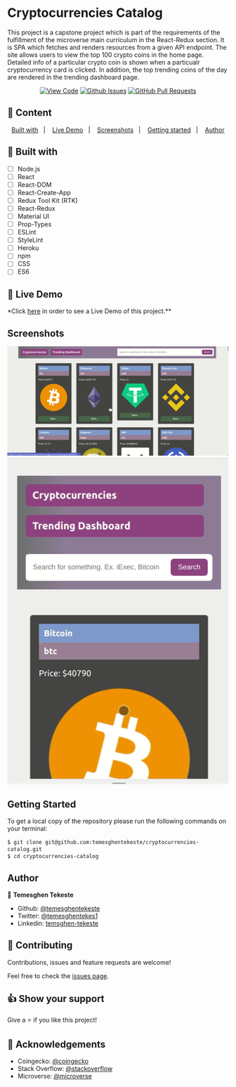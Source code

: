 # Cryptocurrencies Catalog

This project is a capstone project which is part of the requirements of the fulfillment of the microverse main curriculum in the React-Redux section. It is SPA which fetches and renders resources from a given API endpoint. The site allows users to view the top 100 crypto coins in the home page. Detailed info of a particular crypto coin is shown when a particualr cryptocurrency card is clicked. In addition, the top trending coins of the day are rendered in the trending dashboard page.

<div align="center">

[![View Code](https://img.shields.io/badge/View%20-Code-green)](https://github.com/temesghentekeste/cryptocurrencies-catalog)
[![Github Issues](https://img.shields.io/badge/GitHub-Issues-orange)](https://github.com/temesghentekeste/cryptocurrencies-catalog/issues)
[![GitHub Pull Requests](https://img.shields.io/badge/GitHub-Pull%20Requests-blue)](https://github.com/temesghentekeste/cryptocurrencies-catalog/pulls)

</div>

## 📝 Content

<p align="center">
<a href="#with">Built with</a>&nbsp;&nbsp;&nbsp;|&nbsp;&nbsp;&nbsp;
<a href="#live">Live Demo</a>&nbsp;&nbsp;&nbsp;|&nbsp;&nbsp;&nbsp;
<a href="#sc">Screenshots</a>&nbsp;&nbsp;&nbsp;|&nbsp;&nbsp;&nbsp;
<a href="#gs">Getting started</a>&nbsp;&nbsp;&nbsp;|&nbsp;&nbsp;&nbsp;
<a href="#author">Author</a>
</p>

## 🔧 Built with<a name = "with"></a>

- [ ] Node.js
- [ ] React
- [ ] React-DOM
- [ ] React-Create-App
- [ ] Redux Tool Kit (RTK)
- [ ] React-Redux
- [ ] Material UI
- [ ] Prop-Types
- [ ] ESLint
- [ ] StyleLint
- [ ] Heroku
- [ ] npm
- [ ] CSS
- [ ] ES6

## 🔴 Live Demo <a name = "live"></a>

\*Click [here](https://cryptocoins-temesghen.herokuapp.com/) in order to see a Live Demo of this project.\*\*

## Screenshots <a name = "sc"></a>

![screenshot](./public/screenshots/desktop.gif)
![screenshot](./public/screenshots/mobile.gif)

## Getting Started <a name = "gs"></a>

To get a local copy of the repository please run the following commands on your terminal:

```
$ git clone git@github.com:temesghentekeste/cryptocurrencies-catalog.git
$ cd cryptocurrencies-catalog
```

## Author <a name = "author"></a>

👤 **Temesghen Tekeste**

- Github: [@temesghentekeste](https://github.com/temesghentekeste)
- Twitter: [@temesghentekes1](https://twitter.com/temesghentekes1)
- Linkedin: [temsghen-tekeste](https://www.linkedin.com/in/temesghentekeste/)

## 🤝 Contributing

Contributions, issues and feature requests are welcome!

Feel free to check the [issues page](https://github.com/temesghentekeste/cryptocurrencies-catalog/issues).

## 👍 Show your support

Give a ⭐️ if you like this project!

## :clap: Acknowledgements

- Coingecko: [@coingecko](https://www.coingecko.com/en/api)
- Stack Overflow: [@stackoverflow](https://stackoverflow.com/)
- Microverse: [@microverse](https://www.microverse.org/)

```

```
